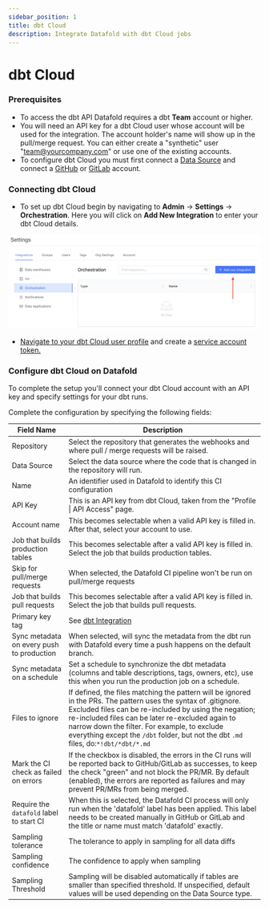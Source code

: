 ```yaml
---
sidebar_position: 1
title: dbt Cloud
description: Integrate Datafold with dbt Cloud jobs
---
```

# dbt Cloud

### Prerequisites
- To access the dbt API Datafold requires a dbt **Team** account or higher.
- You will need an API key for a dbt Cloud user whose account will be used for the integration. The account holder's name will show up in the pull/merge request. You can either create a "synthetic" user "team@yourcompany.com" or use one of the existing accounts.
- To configure dbt Cloud you must first connect a [Data Source](integrations/data_warehouses/dw_overview.md) and connect a [GitHub](/integrations/git/github.md) or [GitLab](/integrations/git/gitlab.md) account.

### Connecting dbt Cloud

* To set up dbt Cloud begin by navigating to **Admin** -> **Settings** -> **Orchestration**. Here you will click on **Add New Integration** to enter your dbt Cloud details. 

![](../../../static/img/dbt_cloud_setup.png)

* [Navigate to your dbt Cloud user profile](https://cloud.getdbt.com/#/profile/api/) and create a [service account token.](https://docs.getdbt.com/docs/dbt-cloud/dbt-cloud-api/service-tokens)

### Configure dbt Cloud on Datafold
To complete the setup you'll connect your dbt Cloud account with an API key and specify settings for your dbt runs.

Complete the configuration by specifying the following fields:

| Field Name      | Description |
| ----------- | ----------- |
| Repository | Select the repository that generates the webhooks and where pull / merge requests will be raised. |
| Data Source | Select the data source where the code that is changed in the repository will run.|
| Name | An identifier used in Datafold to identify this CI configuration |
| API Key | This is an API key from dbt Cloud, taken from the "Profile \| API Access" page. |
| Account name  | This becomes selectable when a valid API key is filled in. After that, select your account to use. |
| Job that builds production tables | This becomes selectable after a valid API key is filled in. Select the job that builds production tables. |
| Skip for pull/merge requests | When selected, the Datafold CI pipeline won't be run on pull/merge requests |
| Job that builds pull requests  | This becomes selectable after a valid API key is filled in. Select the job that builds pull requests. |
| Primary key tag | See [dbt Integration](./) |
| Sync metadata on every push to production | When selected, will sync the metadata from the dbt run with Datafold every time a push happens on the default branch.|
| Sync metadata on a schedule | Set a schedule to synchronize the dbt metadata (columns and table descriptions, tags, owners, etc), use this when you run the production job on a schedule. |
| Files to ignore | If defined, the files matching the pattern will be ignored in the PRs. The pattern uses the syntax of .gitignore. Excluded files can be re-included by using the negation; re-included files can be later re-excluded again to narrow down the filter. For example, to exclude everything except the `/dbt` folder, but not the dbt `.md` files, do:`*!dbt/*dbt/*.md`|
| Mark the CI check as failed on errors | If the checkbox is disabled, the errors in the CI runs will be reported back to GitHub/GitLab as successes, to keep the check "green" and not block the PR/MR. By default (enabled), the errors are reported as failures and may prevent PR/MRs from being merged. |
| Require the `datafold` label to start CI | When this is selected, the Datafold CI process will only run when the 'datafold' label has been applied. This label needs to be created manually in GitHub or GitLab and the title or name must match 'datafold' exactly. |
| Sampling tolerance | The tolerance to apply in sampling for all data diffs |
| Sampling confidence | The confidence to apply when sampling |
| Sampling Threshold | Sampling will be disabled automatically if tables are smaller than specified threshold. If unspecified, default values will be used depending on the Data Source type. |
